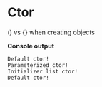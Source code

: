 # Ctor
() vs {} when creating objects

__Console output__
```
Default ctor!
Parameterized ctor!
Initializer list ctor!
Default ctor!
```
